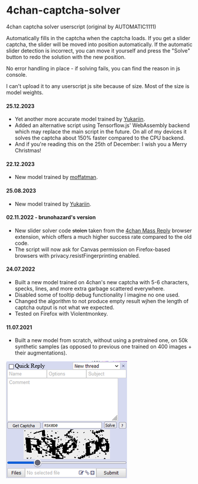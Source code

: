 # 4chan-captcha-solver
4chan captcha solver userscript (original by AUTOMATIC1111)

Automatically fills in the captcha when the captcha loads. If you get a slider captcha, the slider will be moved into position automatically. If the automatic slider detection is incorrect, you can move it yourself and press the "Solve" button to redo the solution with the new position.

No error handling in place - if solving fails, you can find the reason in js console.

I can't upload it to any userscript js site because of size. Most of the size is model weights.

#### 25.12.2023

- Yet another more accurate model trained by [Yukariin](https://github.com/Yukariin).
- Added an alternative script using Tensorflow.js' WebAssembly backend which may replace the main script in the future. On all of my devices it solves the captcha about 150% faster compared to the CPU backend.
- And if you're reading this on the 25th of December: I wish you a Merry Christmas!

#### 22.12.2023

- New model trained by [moffatman](https://github.com/moffatman).

#### 25.08.2023

- New model trained by [Yukariin](https://github.com/Yukariin).

#### 02.11.2022 - brunohazard's version

- New slider solver code ~~stolen~~ taken from the [4chan Mass Reply](https://github.com/HamletDuFromage/4chan-mass-reply) browser extension, which offers a much higher success rate compared to the old code.
- The script will now ask for Canvas permission on Firefox-based browsers with privacy.resistFingerprinting enabled.

#### 24.07.2022

- Built a new model trained on 4chan's new captcha with 5-6 characters, specks, lines, and more extra garbage scattered everywhere.
- Disabled some of tooltip debug functionality I imagine no one used.
- Changed the algorithm to not produce empty result wjhen the length of captcha output is not what we expected.
- Tested on Firefox with Violentmonkey.

#### 11.07.2021
- Built a new model from scratch, without using a pretrained one, on 50k synthetic samples (as opposed to previous one trained on 400 images + their augmentations).

![screenshot](./screenshot.png)
